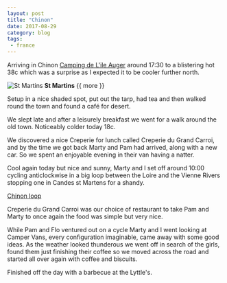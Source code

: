 ```yaml
---
layout: post
title: "Chinon"
date: 2017-08-29
category: blog
tags:
 - france
---
```


<!--start excerpt-->

Arriving in Chinon [Camping de L'ile Auger](http://www.camping-chinon.com) around 17:30 to a blistering hot 38c which was a surprise as I expected it to be cooler further north.

![St Martins](/images/2017/2017-09-01-chinon.jpg)
**St Martins**
{{ more }}  

Setup in a nice shaded spot, put out the tarp, had tea and then walked round the town and found a café for desert. 

We slept late and after a leisurely breakfast we went for a walk around the old town. Noticeably colder today 18c.

We discovered a nice Creperie for lunch called Creperie du Grand Carroi, and by the time we got back Marty and Pam had arrived, along with a new car. So we spent an enjoyable evening in their van having a natter.

Cool again today but nice and sunny, Marty and I set off around 10:00 cycling anticlockwise in a big loop between the Loire and the Vienne Rivers stopping one in Candes st Martens for a shandy.

[Chinon loop](https://www.strava.com/activities/1161362608/shareable_images/map_based?hl=en-US&v=1504187812)

Creperie du Grand Carroi was our choice of restaurant to take Pam and Marty to once again the food was simple but very nice.

While Pam and Flo ventured out on a cycle Marty and I went looking at Camper Vans, every configuration imaginable, came away with some good ideas. As the weather looked thunderous we went off in search of the girls, found them just finishing their coffee so we moved across the road and started all over again with coffee and biscuits. 

Finished off the day with a barbecue at the Lyttle's. 
